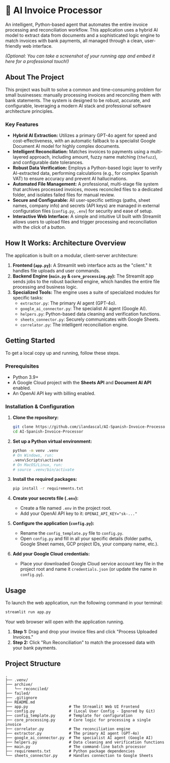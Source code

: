 # 🤖 AI Invoice Processor

An intelligent, Python-based agent that automates the entire invoice processing and reconciliation workflow. This application uses a hybrid AI model to extract data from documents and a sophisticated logic engine to match invoices with bank payments, all managed through a clean, user-friendly web interface.

*(Optional: You can take a screenshot of your running app and embed it here for a professional touch!)*

## About The Project

This project was built to solve a common and time-consuming problem for small businesses: manually processing invoices and reconciling them with bank statements. The system is designed to be robust, accurate, and configurable, leveraging a modern AI stack and professional software architecture principles.

### Key Features

*   **Hybrid AI Extraction:** Utilizes a primary GPT-4o agent for speed and cost-effectiveness, with an automatic fallback to a specialist Google Document AI model for highly complex documents.
*   **Intelligent Reconciliation:** Matches invoices to payments using a multi-layered approach, including amount, fuzzy name matching (`thefuzz`), and configurable date tolerances.
*   **Robust Data Verification:** Employs a Python-based logic layer to verify AI-extracted data, performing calculations (e.g., for complex Spanish VAT) to ensure accuracy and prevent AI hallucinations.
*   **Automated File Management:** A professional, multi-stage file system that archives processed invoices, moves reconciled files to a dedicated folder, and isolates failed files for manual review.
*   **Secure and Configurable:** All user-specific settings (paths, sheet names, company info) and secrets (API keys) are managed in external configuration files (`config.py`, `.env`) for security and ease of setup.
*   **Interactive Web Interface:** A simple and intuitive UI built with Streamlit allows users to upload files and trigger processing and reconciliation with the click of a button.

## How It Works: Architecture Overview

The application is built on a modular, client-server architecture:

1.  **Frontend (`app.py`):** A Streamlit web interface acts as the "client." It handles file uploads and user commands.
2.  **Backend Engine (`main.py` & `core_processing.py`):** The Streamlit app sends jobs to the robust backend engine, which handles the entire file processing and business logic.
3.  **Specialized Tools:** The engine uses a suite of specialized modules for specific tasks:
    *   `extractor.py`: The primary AI agent (GPT-4o).
    *   `google_ai_connector.py`: The specialist AI agent (Google AI).
    *   `helpers.py`: Python-based data cleaning and verification functions.
    *   `sheets_connector.py`: Securely communicates with Google Sheets.
    *   `correlator.py`: The intelligent reconciliation engine.

## Getting Started

To get a local copy up and running, follow these steps.

### Prerequisites

*   Python 3.9+
*   A Google Cloud project with the **Sheets API** and **Document AI API** enabled.
*   An OpenAI API key with billing enabled.

### Installation & Configuration

1.  **Clone the repository:**
    ```sh
    git clone https://github.com/ilandascal/AI-Spanish-Invoice-Processor.git
    cd AI-Spanish-Invoice-Processor
    ```

2.  **Set up a Python virtual environment:**
    ```sh
    python -m venv .venv
    # On Windows, run:
    .venv\Scripts\activate
    # On MacOS/Linux, run:
    # source .venv/bin/activate
    ```

3.  **Install the required packages:**
    ```sh
    pip install -r requirements.txt
    ```

4.  **Create your secrets file (`.env`):**
    *   Create a file named `.env` in the project root.
    *   Add your OpenAI API key to it: `OPENAI_API_KEY="sk-..."`

5.  **Configure the application (`config.py`):**
    *   Rename the `config_template.py` file to `config.py`.
    *   Open `config.py` and fill in all your specific details (folder paths, Google Sheet names, GCP project IDs, your company name, etc.).

6.  **Add your Google Cloud credentials:**
    *   Place your downloaded Google Cloud service account key file in the project root and name it `credentials.json` (or update the name in `config.py`).

## Usage

To launch the web application, run the following command in your terminal:

```sh
streamlit run app.py
```

Your web browser will open with the application running.

1.  **Step 1:** Drag and drop your invoice files and click "Process Uploaded Invoices."
2.  **Step 2:** Click "Run Reconciliation" to match the processed data with your bank payments.

## Project Structure

```
.
├── .venv/
├── archive/
│   └── reconciled/
├── failed/
├── .gitignore
├── README.md
├── app.py                  # The Streamlit Web UI Frontend
├── config.py               # (Local User Config - Ignored by Git)
├── config_template.py      # Template for configuration
├── core_processing.py      # Core logic for processing a single invoice
├── correlator.py           # The reconciliation engine
├── extractor.py            # The primary AI agent (GPT-4o)
├── google_ai_connector.py  # The specialist AI agent (Google AI)
├── helpers.py              # Data cleaning and verification functions
├── main.py                 # The command-line batch processor
├── requirements.txt        # Python package dependencies
└── sheets_connector.py     # Handles connection to Google Sheets
```